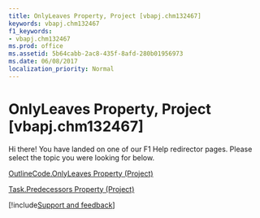 ```yaml
---
title: OnlyLeaves Property, Project [vbapj.chm132467]
keywords: vbapj.chm132467
f1_keywords:
- vbapj.chm132467
ms.prod: office
ms.assetid: 5b64cabb-2ac8-435f-8afd-280b01956973
ms.date: 06/08/2017
localization_priority: Normal
---
```



# OnlyLeaves Property, Project [vbapj.chm132467]

Hi there! You have landed on one of our F1 Help redirector pages. Please select the topic you were looking for below.

[OutlineCode.OnlyLeaves Property (Project)](https://msdn.microsoft.com/library/cc477127-c784-fdea-53b1-7399d18d6b8b%28Office.15%29.aspx)

[Task.Predecessors Property (Project)](https://msdn.microsoft.com/library/4912eb9f-ad7b-68af-8c3b-c066715c1777%28Office.15%29.aspx)

[!include[Support and feedback](~/includes/feedback-boilerplate.md)]